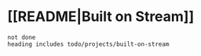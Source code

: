 # [[README|Built on Stream]]

```tasks
not done
heading includes todo/projects/built-on-stream
```


